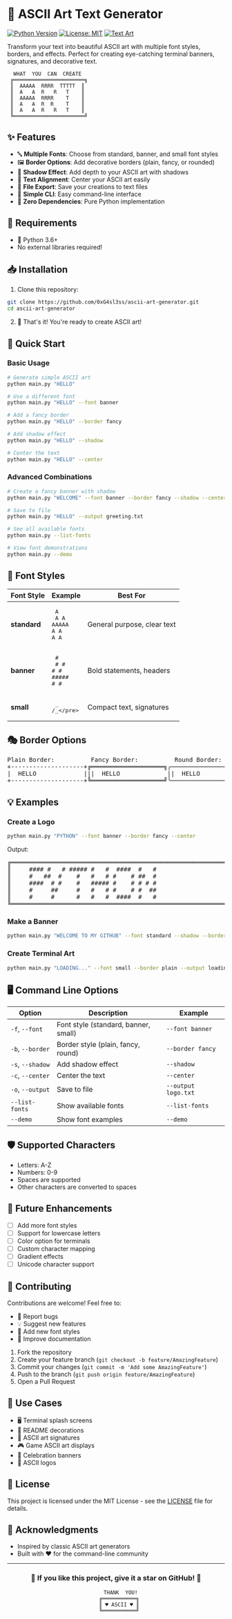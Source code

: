 # 🎨 ASCII Art Text Generator

[![Python Version](https://img.shields.io/badge/python-3.6+-brightgreen.svg)](https://www.python.org/downloads/)
[![License: MIT](https://img.shields.io/badge/License-MIT-yellow.svg)](https://opensource.org/licenses/MIT)
[![Text Art](https://img.shields.io/badge/art-ASCII-blue.svg)](https://github.com/yourusername/ascii-art-generator)

Transform your text into beautiful ASCII art with multiple font styles, borders, and effects. Perfect for creating eye-catching terminal banners, signatures, and decorative text.

```
  WHAT  YOU  CAN  CREATE
 ╔═══════════════════════╗
 ║  AAAAA  RRRR  TTTTT  ║
 ║  A   A  R   R   T    ║
 ║  AAAAA  RRRR    T    ║
 ║  A   A  R  R    T    ║
 ║  A   A  R   R   T    ║
 ╚═══════════════════════╝
```

## ✨ Features

- 🔤 **Multiple Fonts**: Choose from standard, banner, and small font styles
- 🖼️ **Border Options**: Add decorative borders (plain, fancy, or rounded)
- 🌟 **Shadow Effect**: Add depth to your ASCII art with shadows
- 📐 **Text Alignment**: Center your ASCII art easily
- 💾 **File Export**: Save your creations to text files
- 🎯 **Simple CLI**: Easy command-line interface
- 🚀 **Zero Dependencies**: Pure Python implementation

## 🔧 Requirements

- 🐍 Python 3.6+
- No external libraries required!

## 📥 Installation

1. Clone this repository:
```bash
git clone https://github.com/0xG4sl3ss/ascii-art-generator.git
cd ascii-art-generator
```

2. 🎉 That's it! You're ready to create ASCII art!

## 🚀 Quick Start

### Basic Usage

```bash
# Generate simple ASCII art
python main.py "HELLO"
```

```bash
# Use a different font
python main.py "HELLO" --font banner
```

```bash
# Add a fancy border
python main.py "HELLO" --border fancy
```

```bash
# Add shadow effect
python main.py "HELLO" --shadow
```

```bash
# Center the text
python main.py "HELLO" --center
```

### Advanced Combinations

```bash
# Create a fancy banner with shadow
python main.py "WELCOME" --font banner --border fancy --shadow --center
```

```bash
# Save to file
python main.py "HELLO" --output greeting.txt
```

```bash
# See all available fonts
python main.py --list-fonts
```

```bash
# View font demonstrations
python main.py --demo
```

## 🎨 Font Styles

| Font Style | Example | Best For |
|------------|---------|----------|
| **standard** | <pre>  A  <br> A A <br>AAAAA<br>A   A<br>A   A</pre> | General purpose, clear text |
| **banner** | <pre>  #  <br> # # <br>#   #<br>#####<br>#   #</pre> | Bold statements, headers |
| **small** | <pre> _ <br>/_\</pre> | Compact text, signatures |

## 🎭 Border Options

<pre>
Plain Border:          Fancy Border:          Round Border:
+--------------------+╔════════════════════╗╭────────────────────╮
|  HELLO             |||  HELLO             ||  HELLO             |
+--------------------+╚════════════════════╝╰────────────────────╯
</pre>

## 💡 Examples

### Create a Logo

```bash
python main.py "PYTHON" --font banner --border fancy --center
```

Output:
<pre>
╔════════════════════════════════════════════════════════════════════╗
║     #### #   # ##### #   #  ####  #   #                            ║
║     #   ##  #    #   #   # #    # ##  #                            ║
║     ####  # #    #   ##### #    # # # #                            ║
║     #     ##     #   #   # #    # #  ##                            ║
║     #     #      #   #   #  ####  #   #                            ║
╚════════════════════════════════════════════════════════════════════╝
</pre>

### Make a Banner

```bash
python main.py "WELCOME TO MY GITHUB" --font standard --shadow --border round
```

### Create Terminal Art

```bash
python main.py "LOADING..." --font small --border plain --output loading.txt
```

## 🖥️ Command Line Options

| Option | Description | Example |
|--------|-------------|---------|
| `-f`, `--font` | Font style (standard, banner, small) | `--font banner` |
| `-b`, `--border` | Border style (plain, fancy, round) | `--border fancy` |
| `-s`, `--shadow` | Add shadow effect | `--shadow` |
| `-c`, `--center` | Center the text | `--center` |
| `-o`, `--output` | Save to file | `--output logo.txt` |
| `--list-fonts` | Show available fonts | `--list-fonts` |
| `--demo` | Show font examples | `--demo` |

## 🛡️ Supported Characters

- Letters: A-Z
- Numbers: 0-9
- Spaces are supported
- Other characters are converted to spaces

## 🚀 Future Enhancements

- [ ] Add more font styles
- [ ] Support for lowercase letters
- [ ] Color option for terminals
- [ ] Custom character mapping
- [ ] Gradient effects
- [ ] Unicode character support

## 🤝 Contributing

Contributions are welcome! Feel free to:
- 🐛 Report bugs
- 💡 Suggest new features
- 🎨 Add new font styles
- 📝 Improve documentation

1. Fork the repository
2. Create your feature branch (`git checkout -b feature/AmazingFeature`)
3. Commit your changes (`git commit -m 'Add some AmazingFeature'`)
4. Push to the branch (`git push origin feature/AmazingFeature`)
5. Open a Pull Request

## 🎯 Use Cases

- 🖥️ Terminal splash screens
- 📝 README decorations  
- 💌 ASCII art signatures
- 🎮 Game ASCII art displays
- 🎉 Celebration banners
- 🚀 ASCII logos

## 📄 License

This project is licensed under the MIT License - see the [LICENSE](LICENSE) file for details.

## 🙏 Acknowledgments

- Inspired by classic ASCII art generators
- Built with ❤️ for the command-line community

---

<div align="center">
  <h3>🌟 If you like this project, give it a star on GitHub! 🌟</h3>
  
  ```
     THANK  YOU!
    ╔═══════════╗
    ║ ♥ ASCII ♥ ║
    ╚═══════════╝
  ```
</div>
